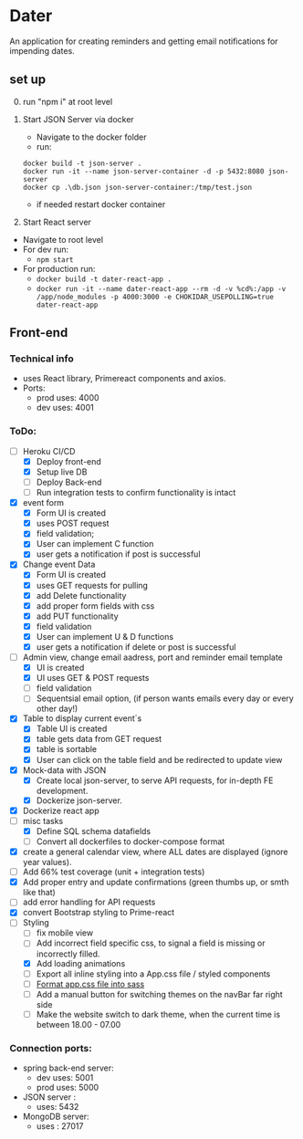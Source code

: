 # Dater

An application for creating reminders and getting email notifications for impending dates.

## set up

0. run "npm i" at root level

1. Start JSON Server via docker

    - Navigate to the docker folder
    - run:
    ```
    docker build -t json-server .
    docker run -it --name json-server-container -d -p 5432:8080 json-server
    docker cp .\db.json json-server-container:/tmp/test.json
    ```
    - if needed restart docker container

2. Start React server

-   Navigate to root level
-   For dev run:
    -   `npm start`
-   For production run:
    -   `docker build -t dater-react-app .`
    -   `docker run -it --name dater-react-app --rm -d -v %cd%:/app -v /app/node_modules -p 4000:3000 -e CHOKIDAR_USEPOLLING=true dater-react-app`

## Front-end

### Technical info

-   uses React library, Primereact components and axios.
-   Ports:
    -   prod uses: 4000
    -   dev uses: 4001

### ToDo:
  - [ ] Heroku CI/CD
     - [x] Deploy front-end
     - [x] Setup live DB
     - [ ] Deploy Back-end
     - [ ] Run integration tests to confirm functionality is intact
  - [x] event form
      -   [x] Form UI is created
      -   [x] uses POST request
      -   [x] field validation;
      -   [x] User can implement C function
      -   [x] user gets a notification if post is successful
  - [x] Change event Data
      -   [x] Form UI is created
      -   [x] uses GET requests for pulling
      -   [x] add Delete functionality
      -   [x] add proper form fields with css
      -   [x] add PUT functionality
      -   [x] field validation
      -   [x] User can implement U & D functions
      -   [x] user gets a notification if delete or post is successful
  - [ ] Admin view, change email aadress, port and reminder email template
      - [x] UI is created
      - [x] UI uses GET & POST requests
      - [ ] field validation
      - [ ] Sequentsial email option, (if person wants emails every day or every other day!)
  - [x] Table to display current event´s
      -   [x] Table UI is created
      -   [x] table gets data from GET request
      -   [x] table is sortable
      -   [x] User can click on the table field and be redirected to update view
  - [x] Mock-data with JSON
      -   [x] Create local json-server, to serve API requests, for in-depth FE development.
      -   [x] Dockerize json-server.
  - [x] Dockerize react app
  - [ ] misc tasks
      -   [x] Define SQL schema datafields
      -   [ ] Convert all dockerfiles to docker-compose format
  - [x] create a general calendar view, where ALL dates are displayed (ignore year values).
  - [ ] Add 66% test coverage (unit + integration tests)
  - [x] Add proper entry and update confirmations (green thumbs up, or smth like that)
  - [ ] add error handling for API requests
  - [x] convert Bootstrap styling to Prime-react
  - [ ] Styling
      - [ ] fix mobile view
      - [ ] Add incorrect field specific css, to signal a field is missing or incorrectly filled. 
      - [x] Add loading animations
      - [ ] Export all inline styling into a App.css file / styled components
      - [ ] [Format app.css file into sass](https://medium.com/how-to-react/use-sass-in-react-js-bbeb0b94f8a6)
      - [ ] Add a manual button for switching themes on the navBar far right side
      - [ ] Make the website switch to dark theme, when the current time is between 18.00 - 07.00

### Connection ports:
- spring back-end server:
    -   dev uses: 5001
    -   prod uses: 5000
- JSON server : 
    - uses: 5432
- MongoDB server:
    - uses : 27017
